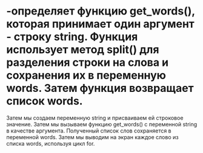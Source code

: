 # -определяет функцию get_words(), которая принимает один аргумент - строку string. Функция использует метод split() для разделения строки на слова и сохранения их в переменную words. Затем функция возвращает список words.

Затем мы создаем переменную string и присваиваем ей строковое значение. Затем мы вызываем функцию get_words() с переменной string в качестве аргумента. Полученный список слов сохраняется в переменной words. Затем мы выводим на экран каждое слово из списка words, используя цикл for.
